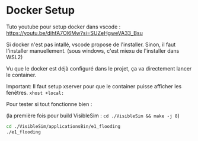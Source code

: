 # Docker Setup

Tuto youtube pour setup docker dans vscode : https://youtu.be/dihfA7Ol6Mw?si=SUZeHgweVA33_Bsu

Si docker n'est pas intallé, vscode propose de l'installer. Sinon, il faut l'installer manuellement. (sous windows, c'est miexu de l'installer dans WSL2)

Vu que le docker est déjà configuré dans le projet, ça va directement lancer le container.

Important: Il faut setup xserver pour que le container puisse afficher les fenêtres. `xhost +local:`

Pour tester si tout fonctionne bien : 

(la première fois pour build VisibleSim : `cd ./VisibleSim && make -j 8`)

```bash
cd ./VisibleSim/applicationsBin/e1_flooding
./e1_flooding
```